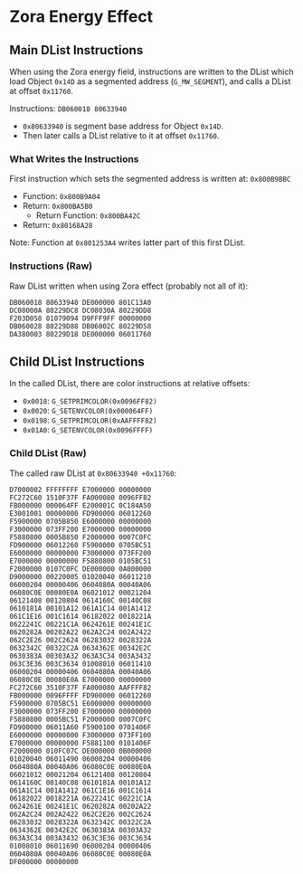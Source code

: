 Zora Energy Effect
==================

## Main DList Instructions

When using the Zora energy field, instructions are written to the DList which load Object `0x14D`
as a segmented address (`G_MW_SEGMENT`), and calls a DList at offset `0x11760`.

Instructions: `DB060018 80633940`
- `0x80633940` is segment base address for Object `0x14D`.
- Then later calls a DList relative to it at offset `0x11760`.

### What Writes the Instructions

First instruction which sets the segmented address is written at: `0x800B9BBC`
- Function: `0x800B9A04`
- Return: `0x800BA5B0`
  - Return Function: `0x800BA42C`
- Return: `0x80168A28`

Note: Function at `0x801253A4` writes latter part of this first DList.

### Instructions (Raw)

Raw DList written when using Zora effect (probably not all of it):

```
DB060018 80633940 DE000000 801C13A0
DC08000A 80229DC8 DC08030A 80229DD8
F203D058 01079094 D9FFF9FF 00000000
DB060028 80229D88 DB06002C 80229D58
DA380003 80229D18 DE000000 06011760
```

## Child DList Instructions

In the called DList, there are color instructions at relative offsets:
- `0x0018`: `G_SETPRIMCOLOR(0x0096FF82)`
- `0x0020`: `G_SETENVCOLOR(0x000064FF)`
- `0x0198`: `G_SETPRIMCOLOR(0xAAFFFF82)`
- `0x01A0`: `G_SETENVCOLOR(0x0096FFFF)`

### Child DList (Raw)

The called raw DList at `0x80633940 +0x11760`:

```
D7000002 FFFFFFFF E7000000 00000000
FC272C60 1510F37F FA000080 0096FF82
FB000000 000064FF E200001C 0C184A50
E3001001 00000000 FD900000 06012260
F5900000 0705B850 E6000000 00000000
F3000000 073FF200 E7000000 00000000
F5880800 0005B850 F2000000 0007C0FC
FD900000 06012260 F5900000 0705BC51
E6000000 00000000 F3000000 073FF200
E7000000 00000000 F5880800 0105BC51
F2000000 0107C0FC DE000000 0A000000
D9000000 00220005 01020040 06011210
06000204 00000406 0604080A 00040A06
06080C0E 00080E0A 06021012 00021204
06121408 00120804 0614160C 00140C08
0610181A 00101A12 061A1C14 001A1412
061C1E16 001C1614 06182022 0018221A
0622241C 00221C1A 0624261E 00241E1C
0620282A 00202A22 062A2C24 002A2422
062C2E26 002C2624 06283032 0028322A
0632342C 00322C2A 0634362E 00342E2C
0630383A 00303A32 063A3C34 003A3432
063C3E36 003C3634 01008010 06011410
06000204 00000406 0604080A 00040A06
06080C0E 00080E0A E7000000 00000000
FC272C60 3510F37F FA000080 AAFFFF82
FB000000 0096FFFF FD900000 06012260
F5900000 0705BC51 E6000000 00000000
F3000000 073FF200 E7000000 00000000
F5880800 0005BC51 F2000000 0007C0FC
FD900000 06011A60 F5900100 0701406F
E6000000 00000000 F3000000 073FF100
E7000000 00000000 F5881100 0101406F
F2000000 010FC07C DE000000 0B000000
01020040 06011490 06000204 00000406
0604080A 00040A06 06080C0E 00080E0A
06021012 00021204 06121408 00120804
0614160C 00140C08 0610181A 00101A12
061A1C14 001A1412 061C1E16 001C1614
06182022 0018221A 0622241C 00221C1A
0624261E 00241E1C 0620282A 00202A22
062A2C24 002A2422 062C2E26 002C2624
06283032 0028322A 0632342C 00322C2A
0634362E 00342E2C 0630383A 00303A32
063A3C34 003A3432 063C3E36 003C3634
01008010 06011690 06000204 00000406
0604080A 00040A06 06080C0E 00080E0A
DF000000 00000000
```
